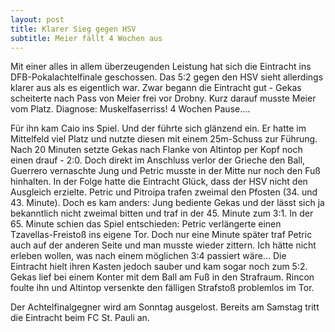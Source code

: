```yaml
---
layout: post
title: Klarer Sieg gegen HSV
subtitle: Meier fällt 4 Wochen aus
---
```


Mit einer alles in allem überzeugenden Leistung hat sich die Eintracht ins DFB-Pokalachtelfinale geschossen. Das 5:2 gegen den HSV sieht allerdings klarer aus als es eigentlich war. Zwar begann die Eintracht gut - Gekas scheiterte nach Pass von Meier frei vor Drobny. Kurz darauf musste Meier vom Platz. Diagnose: Muskelfaserriss! 4 Wochen Pause....

Für ihn kam Caio ins Spiel. Und der führte sich glänzend ein. Er hatte im Mittelfeld viel Platz und nutzte diesen mit einem 25m-Schuss zur Führung. Nach 20 Minuten setzte Gekas nach Flanke von Altintop per Kopf noch einen drauf - 2:0. Doch direkt im Anschluss verlor der Grieche den Ball, Guerrero vernaschte Jung und Petric musste in der Mitte nur noch den Fuß hinhalten. In der Folge hatte die Eintracht Glück, dass der HSV nicht den Ausgleich erzielte. Petric und Pitroipa trafen zweimal den Pfosten (34. und 43. Minute). Doch es kam anders: Jung bediente Gekas und der lässt sich ja bekanntlich nicht zweimal bitten und traf in der 45. Minute zum 3:1. In der 65. Minute schien das Spiel entschieden: Petric verlängerte einen Tzavellas-Freistoß ins eigene Tor. Doch nur eine Minute später traf Petric auch auf der anderen Seite und man musste wieder zittern. Ich hätte nicht erleben wollen, was nach einem möglichen 3:4 passiert wäre... Die Eintracht hielt ihren Kasten jedoch sauber und kam sogar noch zum 5:2. Gekas lief bei einem Konter mit dem Ball am Fuß in den Strafraum. Rincon foulte ihn und Altintop versenkte den fälligen Strafstoß problemlos im Tor.

Der Achtelfinalgegner wird am Sonntag ausgelost. Bereits am Samstag tritt die Eintracht beim FC St. Pauli an.
